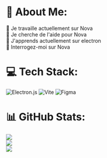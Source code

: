 # 💫 About Me:
🔭 Je travaille actuellement sur Nova<br>🤝 Je cherche de l'aide pour Nova<br>🌱 J'apprends actuellement sur electron<br>💬 Interrogez-moi sur Nova<br>


# 💻 Tech Stack:
![Electron.js](https://img.shields.io/badge/Electron-191970?style=for-the-badge&logo=Electron&logoColor=white) ![Vite](https://img.shields.io/badge/vite-%23646CFF.svg?style=for-the-badge&logo=vite&logoColor=white) ![Figma](https://img.shields.io/badge/figma-%23F24E1E.svg?style=for-the-badge&logo=figma&logoColor=white)
# 📊 GitHub Stats:
![](https://github-readme-stats.vercel.app/api?username=Under404&theme=radical&hide_border=false&include_all_commits=false&count_private=false)<br/>
![](https://github-readme-streak-stats.herokuapp.com/?user=Under404&theme=radical&hide_border=false)<br/>
![](https://github-readme-stats.vercel.app/api/top-langs/?username=Under404&theme=radical&hide_border=false&include_all_commits=false&count_private=false&layout=compact)
